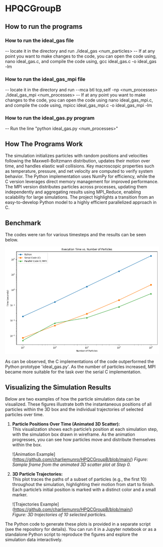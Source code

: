 # HPQCGroupB
## How to run the programs
 
### How to run the ideal_gas file
-- locate it in the directory and run ./ideal_gas <num_particles>
-- If at any point you want to make changes to the code, you can open the code using, nano ideal_gas.c, and compile the code using, gcc ideal_gas.c -o ideal_gas -lm
### How to run the ideal_gas_mpi file
-- locate it in the directory and run --mca btl tcp,self -np <num_processes> ./ideal_gas_mpi <num_processes>
-- If at any point you want to make changes to the code, you can open the code using nano ideal_gas_mpi.c, and compile the code using, mpicc ideal_gas_mpi.c -o ideal_gas_mpi -lm
### How to run the ideal_gas.py program
-- Run the line "python ideal_gas.py <num_processes>"

## How The Programs Work

The simulation initializes particles with random positions and velocities following the Maxwell-Boltzmann distribution, updates their motion over time, and handles elastic wall collisions. Key macroscopic properties such as temperature, pressure, and net velocity are computed to verify system behavior. The Python implementation uses NumPy for efficiency, while the C version leverages direct memory management for improved performance. The MPI version distributes particles across processes, updating them independently and aggregating results using MPI_Reduce, enabling scalability for large simulations. The project highlights a transition from an easy-to-develop Python model to a highly efficient parallelized approach in C.


## Benchmark

The codes were ran for various timesteps and the results can be seen below.

![Benchmarking](https://github.com/cameronDCU/HPQCGroupB/blob/main/benchmark_group_hpqc.png)

As can be observed, the C implementations of the code outperformed the Python prototype 'ideal_gas.py'. As the number of particles increased, MPI became more suitable for the task over the serial C implementation.

## Visualizing the Simulation Results

Below are two examples of how the particle simulation data can be visualized. These figures illustrate both the instantaneous positions of all particles within the 3D box and the individual trajectories of selected particles over time. 

1. **Particle Positions Over Time (Animated 3D Scatter):**  
   This visualization shows each particle’s position at each simulation step, with the simulation box drawn in wireframe. As the animation progresses, you can see how particles move and distribute themselves within the box.

   ![Animation Example]
   (https://github.com/charliemunro/HPQCGroupB/blob/main/) 
   *Figure: Sample frame from the animated 3D scatter plot at Step 0.*

3. **3D Particle Trajectories:**  
   This plot traces the paths of a subset of particles (e.g., the first 10) throughout the simulation, highlighting their motion from start to finish. Each particle’s initial position is marked with a distinct color and a small marker.

   ![Trajectories Example]
   (https://github.com/charliemunro/HPQCGroupB/blob/main/)  
   *Figure: 3D trajectories of 10 selected particles.*

The Python code to generate these plots is provided in a separate script (see the repository for details). You can run it in a Jupyter notebook or as a standalone Python script to reproduce the figures and explore the simulation data interactively.



